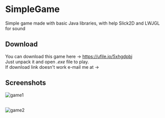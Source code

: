 # SimpleGame
Simple game made with basic Java libraries, with help Slick2D and LWJGL for sound<br />
## Download
You can download this game here -> https://ufile.io/5xhgdpbj <br />
Just unpack it and open _.exe_ file to play. <br />
If download link doesn't work e-mail me at -> 

## Screenshots
![game1](https://user-images.githubusercontent.com/49452547/58205946-f9158880-7cdf-11e9-94e9-7c0182b20b13.png) <br /> <br />

![game2](https://user-images.githubusercontent.com/49452547/58206040-2feb9e80-7ce0-11e9-906d-7645ee762b42.png) <br /> <br />





